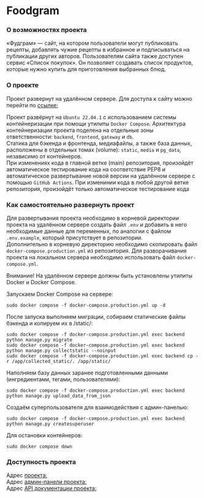 # Foodgram

### О возможностях проекта
«Фудграм» — сайт, на котором пользователи могут публиковать рецепты, добавлять чужие рецепты в избранное и подписываться на публикации других авторов. Пользователям сайта также доступен сервис «Список покупок». Он позволяет создавать список продуктов, которые нужно купить для приготовления выбранных блюд.

### О проекте
Проект развернут на удалённом сервере.
Для доступа к сайту можно перейти по [ссылке:](https://tregalex.ddns.net)

Проект развёрнут на `Ubuntu 22.04.1` с использованием системы контейнеризации при помощи утилиты `Docker Compose`. Архитектура контейнеризации проекта поделена на отдельные зоны ответственности: `backend`, `frontend`, `gateway` и `db`.<br>
Статика для бэкенда и фронтенда, медиафайлы, а также база данных, расположены в отдельных томах (volume): `static`, `media` и `pg_data`, независимо от контейнеров.<br>
При изменениях кода в главной ветке (main) репозитория, произойдёт автоматическое тестирование кода на соответствие PEP8 и автоматическое развертывание новой версии на удалённом сервере с помощью `GitHub Actions`. При изменинии кода в любой другой ветке репозитория, произойдёт только автоматическое тестирование кода<br>

### Как самостоятельно развернуть проект
Для развертывания проекта необходимо в корневой директории проекта на удалённом сервере создать файл `.env` и добавить в него необходимые данные для переменных, по аналогии с файлом `.env.example`, который присутствует в репозитории.<br>
Дополнительно в корневую директорию необходимо скопировать файл `docker-compose.production.yml` из репозитория. Для разворачивания проекта на локальном сервера необходимо использовать файл `docker-compose.yml`.<br>

Внимание! На удалённом сервере должны быть установлены утилиты Docker и Docker Compose.<br>

Запускаем Docker Compose на сервере:
```shell
sudo docker compose -f docker-compose.production.yml up -d
```
После запуска выполняем миграции, собираем статические файлы бэкенда и копируем их в /static/:
```shell
sudo docker compose -f docker-compose.production.yml exec backend python manage.py migrate
sudo docker compose -f docker-compose.production.yml exec backend python manage.py collectstatic --noinput
sudo docker compose -f docker-compose.production.yml exec backend cp -r /app/collected_static/. /app/static/
```
Наполняем базу данных заранее подготовленными данными (ингредиентами, тегами, пользователями):
```shell
sudo docker compose -f docker-compose.production.yml exec backend python manage.py upload_data_from_json
```
Создаём суперпользователя для взаимодействия с админ-панелью:
```shell
sudo docker compose -f docker-compose.production.yml exec backend python manage.py createsuperuser
```
Для остановки контейнеров:

```shell
sudo docker compose down
```

### Доступность проекта
Адрес [проекта:](https://tregalex.ddns.net/) <br>
Адрес [админ-панели проекта:](https://tregalex.ddns.net/admin/) <br>
Адрес [API документации проекта:](https://tregalex.ddns.net/api/docs/) <br>
